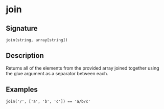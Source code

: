# join

## Signature

`join(string, array[string])`

## Description

Returns all of the elements from the provided array joined together using the glue argument as a separator between each.

## Examples

```
join('/', ['a', 'b', 'c']) == 'a/b/c'
```
